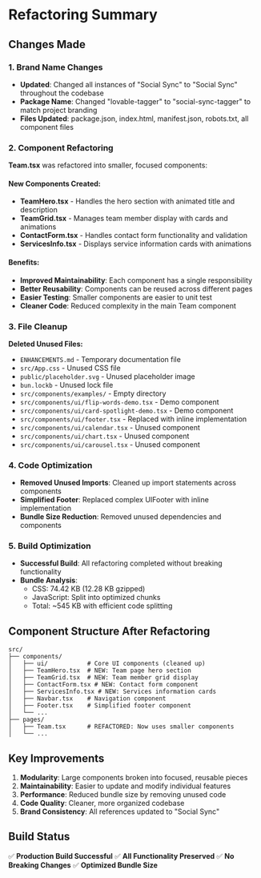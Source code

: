 # Refactoring Summary

## Changes Made

### 1. Brand Name Changes
- **Updated**: Changed all instances of "Social Sync" to "Social Sync" throughout the codebase
- **Package Name**: Changed "lovable-tagger" to "social-sync-tagger" to match project branding
- **Files Updated**: package.json, index.html, manifest.json, robots.txt, all component files

### 2. Component Refactoring
**Team.tsx** was refactored into smaller, focused components:

#### New Components Created:
- **TeamHero.tsx** - Handles the hero section with animated title and description
- **TeamGrid.tsx** - Manages team member display with cards and animations
- **ContactForm.tsx** - Handles contact form functionality and validation
- **ServicesInfo.tsx** - Displays service information cards with animations

#### Benefits:
- **Improved Maintainability**: Each component has a single responsibility
- **Better Reusability**: Components can be reused across different pages
- **Easier Testing**: Smaller components are easier to unit test
- **Cleaner Code**: Reduced complexity in the main Team component

### 3. File Cleanup
**Deleted Unused Files:**
- `ENHANCEMENTS.md` - Temporary documentation file
- `src/App.css` - Unused CSS file
- `public/placeholder.svg` - Unused placeholder image
- `bun.lockb` - Unused lock file
- `src/components/examples/` - Empty directory
- `src/components/ui/flip-words-demo.tsx` - Demo component
- `src/components/ui/card-spotlight-demo.tsx` - Demo component
- `src/components/ui/footer.tsx` - Replaced with inline implementation
- `src/components/ui/calendar.tsx` - Unused component
- `src/components/ui/chart.tsx` - Unused component
- `src/components/ui/carousel.tsx` - Unused component

### 4. Code Optimization
- **Removed Unused Imports**: Cleaned up import statements across components
- **Simplified Footer**: Replaced complex UIFooter with inline implementation
- **Bundle Size Reduction**: Removed unused dependencies and components

### 5. Build Optimization
- **Successful Build**: All refactoring completed without breaking functionality
- **Bundle Analysis**: 
  - CSS: 74.42 KB (12.28 KB gzipped)
  - JavaScript: Split into optimized chunks
  - Total: ~545 KB with efficient code splitting

## Component Structure After Refactoring

```
src/
├── components/
│   ├── ui/           # Core UI components (cleaned up)
│   ├── TeamHero.tsx  # NEW: Team page hero section
│   ├── TeamGrid.tsx  # NEW: Team member grid display
│   ├── ContactForm.tsx # NEW: Contact form component
│   ├── ServicesInfo.tsx # NEW: Services information cards
│   ├── Navbar.tsx    # Navigation component
│   ├── Footer.tsx    # Simplified footer component
│   └── ...
├── pages/
│   ├── Team.tsx      # REFACTORED: Now uses smaller components
│   └── ...
```

## Key Improvements

1. **Modularity**: Large components broken into focused, reusable pieces
2. **Maintainability**: Easier to update and modify individual features
3. **Performance**: Reduced bundle size by removing unused code
4. **Code Quality**: Cleaner, more organized codebase
5. **Brand Consistency**: All references updated to "Social Sync"

## Build Status
✅ **Production Build Successful**
✅ **All Functionality Preserved**
✅ **No Breaking Changes**
✅ **Optimized Bundle Size**